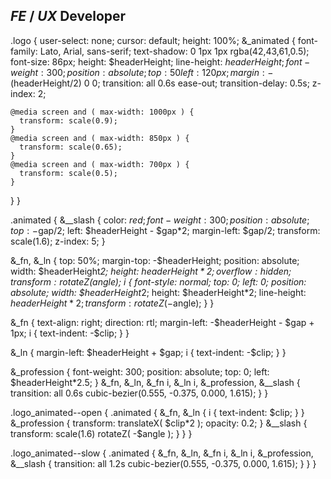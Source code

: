 <div class="header">
  <h2 class="logo_animated logo_animated--open"  style="top: 80%">
	<b class="animated_fn"><i>FE</i></b>
	<span class="animated__slash">/</span>
	<b class="animated_ln"><i>UX</i></b>
	<b class="animated_profession">Developer</b>
  </h2>
</div>




<script>
	$(".header").on({
	  "click.header": function() {
		$(".logo_animated").toggleClass("logo_animated--open");
	  }
	});
	
	setTimeout( function() {
	  $(".logo_animated").addClass("logo_animated--slow").removeClass("logo_animated--open");
	},1000);

	setTimeout( function() {
	  $(".logo_animated").removeClass("logo_animated--slow");
	},2400);
</script>





.logo {
  user-select: none;
  cursor: default;
  height: 100%;
  &_animated {
    font-family: Lato, Arial, sans-serif;
    text-shadow: 0 1px 1px rgba(42,43,61,0.5);
    font-size: 86px;
    height: $headerHeight;
    line-height: $headerHeight;
    font-weight: 300;
    position: absolute;
    top: 50%;
    left: 120px;
    margin: -($headerHeight/2) 0 0;
    transition: all 0.6s ease-out;
    transition-delay: 0.5s;
    z-index: 2;
	  
    @media screen and ( max-width: 1000px ) {
      transform: scale(0.9);
    }
    @media screen and ( max-width: 850px ) {
      transform: scale(0.65);
    }
    @media screen and ( max-width: 700px ) {
      transform: scale(0.5);
    }
  }
}

.animated {
  &__slash {
    color: $red;
    font-weight: 300;
    position: absolute;
    top: -$gap/2;
    left: $headerHeight - $gap*2;
    margin-left: $gap/2;
    transform: scale(1.6);
    z-index: 5;
  }

  &_fn, &_ln {
    top: 50%;
    margin-top: -$headerHeight;
    position: absolute;
    width: $headerHeight*2;
    height: $headerHeight*2;
    overflow: hidden;
    transform: rotateZ($angle);
    i {
      font-style: normal;
      top: 0;
      left: 0;
      position: absolute;
      width: $headerHeight*2;
      height: $headerHeight*2;
      line-height: $headerHeight*2;
      transform: rotateZ(-$angle);
    }
  }

  &_fn {
    text-align: right; 
    direction: rtl;
    margin-left: -$headerHeight - $gap + 1px;
    i {
      text-indent: -$clip;
    }
  }

  &_ln {
    margin-left: $headerHeight + $gap;
    i { 
      text-indent: -$clip;
    }
  }

  &_profession {
    font-weight: 300;
    position: absolute;
    top: 0;
    left: $headerHeight*2.5;
  }
  &_fn, &_ln, &_fn i, &_ln i, &_profession, &__slash {
    transition: all 0.6s cubic-bezier(0.555, -0.375, 0.000, 1.615);
  }
}

.logo_animated--open {
  .animated {
    &_fn, &_ln {
      i {
        text-indent: $clip;
      }
    }
    &_profession {
      transform: translateX( $clip*2 );
      opacity: 0.2;
    }
    &__slash {
      transform: scale(1.6) rotateZ( -$angle );
    } 
  }
}

.logo_animated--slow {
  .animated {
    &_fn, &_ln, &_fn i, &_ln i, &_profession, &__slash {
      transition: all 1.2s cubic-bezier(0.555, -0.375, 0.000, 1.615);
    } 
  }
}

